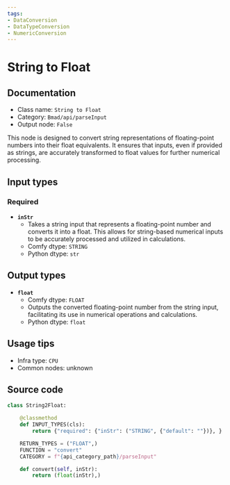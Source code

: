 ```yaml
---
tags:
- DataConversion
- DataTypeConversion
- NumericConversion
---
```


# String to Float
## Documentation
- Class name: `String to Float`
- Category: `Bmad/api/parseInput`
- Output node: `False`

This node is designed to convert string representations of floating-point numbers into their float equivalents. It ensures that inputs, even if provided as strings, are accurately transformed to float values for further numerical processing.
## Input types
### Required
- **`inStr`**
    - Takes a string input that represents a floating-point number and converts it into a float. This allows for string-based numerical inputs to be accurately processed and utilized in calculations.
    - Comfy dtype: `STRING`
    - Python dtype: `str`
## Output types
- **`float`**
    - Comfy dtype: `FLOAT`
    - Outputs the converted floating-point number from the string input, facilitating its use in numerical operations and calculations.
    - Python dtype: `float`
## Usage tips
- Infra type: `CPU`
- Common nodes: unknown


## Source code
```python
class String2Float:

    @classmethod
    def INPUT_TYPES(cls):
        return {"required": {"inStr": ("STRING", {"default": ""})}, }

    RETURN_TYPES = ("FLOAT",)
    FUNCTION = "convert"
    CATEGORY = f"{api_category_path}/parseInput"

    def convert(self, inStr):
        return (float(inStr),)

```
